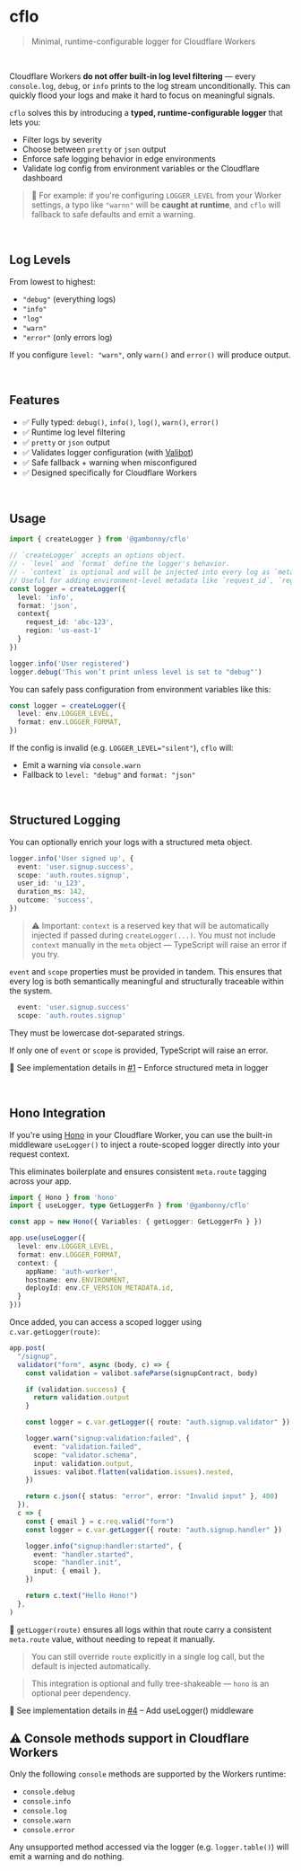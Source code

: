 # cflo

> Minimal, runtime-configurable logger for Cloudflare Workers

<br />

Cloudflare Workers **do not offer built-in log level filtering** — every `console.log`, `debug`, or `info` prints to the log stream unconditionally. This can quickly flood your logs and make it hard to focus on meaningful signals.

`cflo` solves this by introducing a **typed, runtime-configurable logger** that lets you:

- Filter logs by severity
- Choose between `pretty` or `json` output
- Enforce safe logging behavior in edge environments
- Validate log config from environment variables or the Cloudflare dashboard

> 🧠 For example: if you're configuring `LOGGER_LEVEL` from your Worker settings, a typo like `"warnn"` will be **caught at runtime**, and `cflo` will fallback to safe defaults and emit a warning.

<br />

## Log Levels

From lowest to highest:

- `"debug"` (everything logs)
- `"info"`
- `"log"`
- `"warn"`
- `"error"` (only errors log)

If you configure `level: "warn"`, only `warn()` and `error()` will produce output.

<br />

## Features

- ✅ Fully typed: `debug()`, `info()`, `log()`, `warn()`, `error()`
- ✅ Runtime log level filtering
- ✅ `pretty` or `json` output
- ✅ Validates logger configuration (with [Valibot](https://valibot.dev))
- ✅ Safe fallback + warning when misconfigured
- ✅ Designed specifically for Cloudflare Workers

<br />

## Usage

```ts
import { createLogger } from '@gambonny/cflo'

// `createLogger` accepts an options object.
// - `level` and `format` define the logger's behavior.
// - `context` is optional and will be injected into every log as `meta.context`.
// Useful for adding environment-level metadata like `request_id`, `region`, or `deployment_id`.
const logger = createLogger({
  level: 'info',
  format: 'json',
  context{
    request_id: 'abc-123',
    region: 'us-east-1'
  }
})

logger.info('User registered')
logger.debug('This won’t print unless level is set to "debug"')
```

You can safely pass configuration from environment variables like this:

```ts
const logger = createLogger({
  level: env.LOGGER_LEVEL,
  format: env.LOGGER_FORMAT,
})
```

If the config is invalid (e.g. `LOGGER_LEVEL="silent"`), `cflo` will:
- Emit a warning via `console.warn`
- Fallback to `level: "debug"` and `format: "json"`

<br />

## Structured Logging

You can optionally enrich your logs with a structured meta object.

```ts
logger.info('User signed up', {
  event: 'user.signup.success',
  scope: 'auth.routes.signup',
  user_id: 'u_123',
  duration_ms: 142,
  outcome: 'success',
})
```

> ⚠️ Important: `context` is a reserved key that will be automatically injected if passed during `createLogger(...)`.
> You must not include `context` manually in the `meta` object — TypeScript will raise an error if you try.

`event` and `scope` properties must be provided in tandem. This ensures that every log is both semantically meaningful and structurally traceable within the system.

```ts
  event: 'user.signup.success'
  scope: 'auth.routes.signup'
```

They must be lowercase dot-separated strings.

If only one of `event` or `scope` is provided, TypeScript will raise an error.

🔗 See implementation details in [#1](https://github.com/gambonny/cflo/pull/1) – Enforce structured meta in logger

<br />

## Hono Integration

If you're using [Hono](https://hono.dev/) in your Cloudflare Worker, you can use the built-in middleware `useLogger()` to inject a route-scoped logger directly into your request context.

This eliminates boilerplate and ensures consistent `meta.route` tagging across your app.

```ts
import { Hono } from 'hono'
import { useLogger, type GetLoggerFn } from '@gambonny/cflo'

const app = new Hono({ Variables: { getLogger: GetLoggerFn } })

app.use(useLogger({
  level: env.LOGGER_LEVEL,
  format: env.LOGGER_FORMAT,
  context: {
    appName: 'auth-worker',
    hostname: env.ENVIRONMENT,
    deployId: env.CF_VERSION_METADATA.id,
  }
}))
```

Once added, you can access a scoped logger using `c.var.getLogger(route)`:

```ts
app.post(
  "/signup",
  validator("form", async (body, c) => {
    const validation = valibot.safeParse(signupContract, body)

    if (validation.success) {
      return validation.output
    }

    const logger = c.var.getLogger({ route: "auth.signup.validator" })

    logger.warn("signup:validation:failed", {
      event: "validation.failed",
      scope: "validator.schema",
      input: validation.output,
      issues: valibot.flatten(validation.issues).nested,
    })

    return c.json({ status: "error", error: "Invalid input" }, 400)
  }),
  c => {
    const { email } = c.req.valid("form")
    const logger = c.var.getLogger({ route: "auth.signup.handler" })

    logger.info("signup:handler:started", {
      event: "handler.started",
      scope: "handler.init",
      input: { email },
    })

    return c.text("Hello Hono!")
  },
)
```

🧠 `getLogger(route)` ensures all logs within that route carry a consistent `meta.route` value, without needing to repeat it manually.

> You can still override `route` explicitly in a single log call, but the default is injected automatically.

> This integration is optional and fully tree-shakeable — `hono` is an optional peer dependency.

🔗 See implementation details in [#4](https://github.com/gambonny/cflo/pull/4) – Add useLogger() middleware
<br />

## ⚠️ Console methods support in Cloudflare Workers

Only the following `console` methods are supported by the Workers runtime:

- `console.debug`
- `console.info`
- `console.log`
- `console.warn`
- `console.error`

Any unsupported method accessed via the logger (e.g. `logger.table()`) will emit a warning and do nothing.
